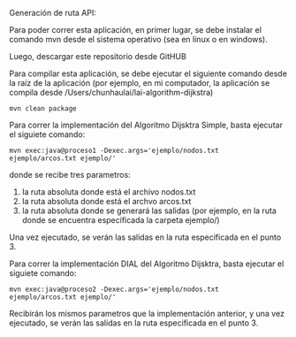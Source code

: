 Generación de ruta API:

Para poder correr esta aplicación, en primer lugar, se debe instalar el comando mvn desde el sistema operativo (sea en linux o en windows).

Luego, descargar este repositorio desde GitHUB

Para compilar esta aplicación, se debe ejecutar el siguiente comando desde la raíz de la aplicación (por ejemplo, en mi computador, la aplicación se compila desde /Users/chunhaulai/lai-algorithm-dijkstra)

````
mvn clean package
````

Para correr la implementación del Algoritmo Dijsktra Simple, basta ejecutar el siguiete comando:

````
mvn exec:java@proceso1 -Dexec.args='ejemplo/nodos.txt ejemplo/arcos.txt ejemplo/'
````
donde se recibe tres parametros: 

1) la ruta absoluta donde está el archivo nodos.txt
2) la ruta absoluta donde está el archvo arcos.txt
3) la ruta absoluta donde se generará las salidas (por ejemplo, en la ruta donde se encuentra especificada la carpeta ejemplo/)

Una vez ejecutado, se verán las salidas en la ruta especificada en el punto 3.

Para correr la implementación DIAL del Algoritmo Dijsktra, basta ejecutar el siguiete comando:

````
mvn exec:java@proceso2 -Dexec.args='ejemplo/nodos.txt ejemplo/arcos.txt ejemplo/'
````
Recibirán los mismos parametros que la implementación anterior, y una vez ejecutado, se verán las salidas en la ruta especificada en el punto 3.

